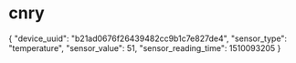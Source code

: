 # cnry
{
  "device_uuid": "b21ad0676f26439482cc9b1c7e827de4",
  "sensor_type": "temperature",
  "sensor_value": 51,
  "sensor_reading_time": 1510093205
}
